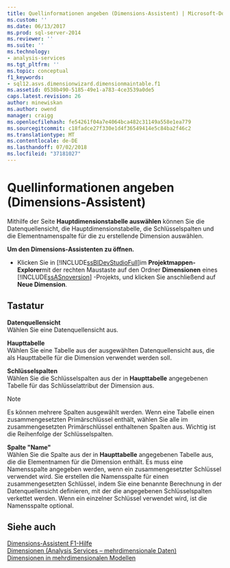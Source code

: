 ```yaml
---
title: Quellinformationen angeben (Dimensions-Assistent) | Microsoft-Dokumentation
ms.custom: ''
ms.date: 06/13/2017
ms.prod: sql-server-2014
ms.reviewer: ''
ms.suite: ''
ms.technology:
- analysis-services
ms.tgt_pltfrm: ''
ms.topic: conceptual
f1_keywords:
- sql12.asvs.dimensionwizard.dimensionmaintable.f1
ms.assetid: 0538b490-5185-49e1-a783-4ce3539a0de5
caps.latest.revision: 26
author: minewiskan
ms.author: owend
manager: craigg
ms.openlocfilehash: fe54261f04a7e4064bca482c31149a558e1ea779
ms.sourcegitcommit: c18fadce27f330e1d4f36549414e5c84ba2f46c2
ms.translationtype: MT
ms.contentlocale: de-DE
ms.lasthandoff: 07/02/2018
ms.locfileid: "37181027"
---
```

# <a name="specify-source-information-dimension-wizard"></a>Quellinformationen angeben (Dimensions-Assistent)
  Mithilfe der Seite **Hauptdimensionstabelle auswählen** können Sie die Datenquellensicht, die Hauptdimensionstabelle, die Schlüsselspalten und die Elementnamenspalte für die zu erstellende Dimension auswählen.  
  
 **Um den Dimensions-Assistenten zu öffnen.**  
  
-   Klicken Sie in [!INCLUDE[ssBIDevStudioFull](../includes/ssbidevstudiofull-md.md)]im **Projektmappen-Explorer**mit der rechten Maustaste auf den Ordner **Dimensionen** eines [!INCLUDE[ssASnoversion](../includes/ssasnoversion-md.md)] -Projekts, und klicken Sie anschließend auf **Neue Dimension**.  
  
## <a name="options"></a>Tastatur  
 **Datenquellensicht**  
 Wählen Sie eine Datenquellensicht aus.  
  
 **Haupttabelle**  
 Wählen Sie eine Tabelle aus der ausgewählten Datenquellensicht aus, die als Haupttabelle für die Dimension verwendet werden soll.  
  
 **Schlüsselspalten**  
 Wählen Sie die Schlüsselspalten aus der in **Haupttabelle** angegebenen Tabelle für das Schlüsselattribut der Dimension aus.  
  
> [!NOTE]  
>  Es können mehrere Spalten ausgewählt werden. Wenn eine Tabelle einen zusammengesetzten Primärschlüssel enthält, wählen Sie alle im zusammengesetzten Primärschlüssel enthaltenen Spalten aus. Wichtig ist die Reihenfolge der Schlüsselspalten.  
  
 **Spalte "Name"**  
 Wählen Sie die Spalte aus der in **Haupttabelle** angegebenen Tabelle aus, die die Elementnamen für die Dimension enthält. Es muss eine Namensspalte angegeben werden, wenn ein zusammengesetzter Schlüssel verwendet wird. Sie erstellen die Namensspalte für einen zusammengesetzten Schlüssel, indem Sie eine benannte Berechnung in der Datenquellensicht definieren, mit der die angegebenen Schlüsselspalten verkettet werden. Wenn ein einzelner Schlüssel verwendet wird, ist die Namensspalte optional.  
  
## <a name="see-also"></a>Siehe auch  
 [Dimensions-Assistent F1-Hilfe](dimension-wizard-f1-help.md)   
 [Dimensionen &#40;Analysis Services – mehrdimensionale Daten&#41;](multidimensional-models-olap-logical-dimension-objects/dimensions-analysis-services-multidimensional-data.md)   
 [Dimensionen in mehrdimensionalen Modellen](multidimensional-models/dimensions-in-multidimensional-models.md)  
  
  
